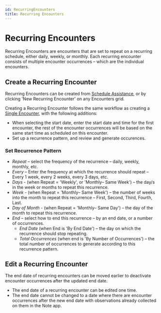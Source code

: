 ```yaml
---
id: RecurringEncounters
title: Recurring Encounters
---
```

# Recurring Encounters

Recurring Encounters are encounters that are set to repeat on a recurring schedule, either daily, weekly, or monthly. Each recurring encounter consists of multiple encounter occurrences – which are the individual encounters.

## Create a Recurring Encounter 
Recurring Encounters can be created from [Schedule Assistance](../Scheduling/ScheduleAssistance.md), or by clicking 'New Recurring Encounter' on any Encounters grid.

Creating a Recurring Encounter follows the same workflow as creating a [Single Encounter](../Scheduling/SingleEncounters.md/#CreateSingleEncounter), with the following additions:

- When selecting the start date, enter the start date and time for the first encounter, the rest of the encounter occurrences will be based on the same start time as scheduled on this encounter.
- Set up a recurrence pattern, and review and generate occurences.

### Set Recurrence Pattern
- *Repeat* – select the frequency of the recurrence – daily, weekly, monthly, etc.
- *Every* – Enter the frequency at which the recurrence should repeat – Every 1 week, every 2 weeks, every 3 days, etc.
- *Days* - (when Repeat = 'Weekly', or 'Monthly– Same Week') – the day/s in the week or months to repeat this recurrence.
- *Week* - (when Repeat = 'Monthly– Same Week') – the number of weeks into the month to repeat this recurrence – First, Second, Third, Fourth, Last.
- *Day of Month* - (when Repeat = 'Monthly– Same Day') – the day of the month to repeat this recurrence.
- *End* – select how to end this recurrence – by an end date, or a number of occurrences.
    - *End Date* (when End is 'By End Date') – the day on which the recurrence should stop repeating.
    - *Total Occurrences* (when end is 'By Number of Occurrences') – the total number of occurrences to generate according to this recurrence pattern.

## Edit a Recurring Encounter
The end date of recurring encounters can be moved earlier to deactivate encounter occurrences after the updated end date.

- The end date of a recurring encounter can be edited one time.
- The end date cannot be changed to a date where there are encounter occurrences after the new end date with observations already collected on them in the Note app.